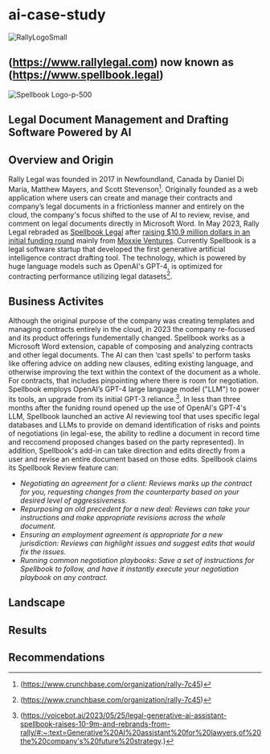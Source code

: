 # ai-case-study
![RallyLogoSmall](https://github.com/crmartella/ai-case-study/assets/147019331/a2b92857-d525-4df0-8559-0fb8254a01f7)
## (https://www.rallylegal.com) now known as (https://www.spellbook.legal)
![Spellbook Logo-p-500](https://github.com/crmartella/ai-case-study/assets/147019331/948193b2-a04a-43e9-8407-f15c1dbac728)
## Legal Document Management and Drafting Software Powered by AI
## Overview and Origin
Rally Legal was founded in 2017 in Newfoundland, Canada by Daniel Di Maria, Matthew Mayers, and Scott Stevenson[^1].  Originally founded as a web application where users can create and manage their contracts and company’s legal documents in a frictionless manner and entirely on the cloud, the company's focus shifted to the use of AI to review, revise, and comment on legal documents directly in Microsoft Word.  In May 2023, Rally Legal rebraded as [Spellbook Legal](www.spellbook.legal) after [raising $10.9 million dollars in an initial funding round](https://betakit.com/spellbook-formerly-rally-raises-10-9-million-to-automate-legal-contracts-using-generative-ai/) mainly from [Moxxie Ventures](https://www.moxxie.vc/).  Currently Spellbook is a legal software startup that developed the first generative artificial intelligence contract drafting tool. The technology, which is powered by huge language models such as OpenAI's GPT-4, is optimized for contracting performance utilizing legal datasets[^2].  
## Business Activites
Although the original purpose of the company was creating templates and managing contracts entirely in the cloud, in 2023 the company re-focused and its product offerings fundementally changed. Spellbook works as a Microsoft Word extension, capable of composing and analyzing contracts and other legal documents. The AI can then ‘cast spells’ to perform tasks like offering advice on adding new clauses, editing existing language, and otherwise improving the text within the context of the document as a whole. For contracts, that includes pinpointing where there is room for negotiation. Spellbook employs OpenAI’s GPT-4 large language model ("LLM") to power its tools, an upgrade from its initial GPT-3 reliance.[^3].  In less than three months after the funidng round opened up the use of OpenAI's GPT-4's LLM, Spellbook launched an active AI reviewing tool that uses specific legal databases and LLMs to provide on demand identification of risks and points of negotiations (in legal-ese, the ability to redline a document in record time and reccomend proposed changes based on the party represented).  In addition, Spellbook's add-in can take direction and edits directly from a user and revise an entire document based on those edits.  Spellbook claims its Spellbook Review feature can:
- *Negotiating an agreement for a client: Reviews marks up the contract for you, requesting changes from the counterparty based on your desired level of aggressiveness.*
- *Repurposing an old precedent for a new deal: Reviews can take your instructions and make appropriate revisions across the whole document.*
- *Ensuring an employment agreement is appropriate for a new jurisdiction: Reviews can highlight issues and suggest edits that would fix the issues.*
- *Running common negotiation playbooks: Save a set of instructions for Spellbook to follow, and have it instantly execute your negotiation playbook on any contract.*
## Landscape
## Results
## Recommendations
[^1]: (https://www.crunchbase.com/organization/rally-7c45)
[^2]: (https://www.crunchbase.com/organization/rally-7c45)
[^3]: (https://voicebot.ai/2023/05/25/legal-generative-ai-assistant-spellbook-raises-10-9m-and-rebrands-from-rally/#:~:text=Generative%20AI%20assistant%20for%20lawyers,of%20the%20company's%20future%20strategy.)
